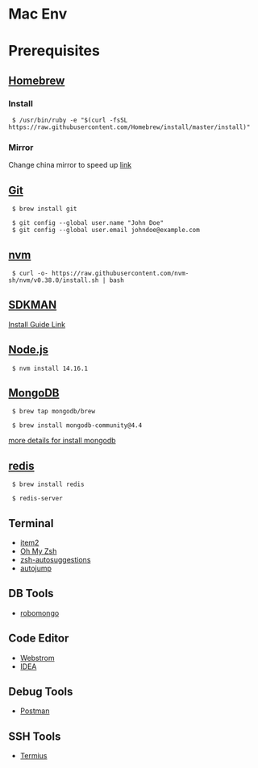 # Mac Env

# Prerequisites

## [Homebrew](http://brew.sh/)

### Install

     $ /usr/bin/ruby -e "$(curl -fsSL https://raw.githubusercontent.com/Homebrew/install/master/install)"
     
### Mirror

Change china mirror to speed up [link](https://www.jianshu.com/p/bea984d27cd2)
    
## [Git](https://git-scm.com/)
    
     $ brew install git

     $ git config --global user.name "John Doe"
     $ git config --global user.email johndoe@example.com

## [nvm](https://github.com/creationix/nvm)

     $ curl -o- https://raw.githubusercontent.com/nvm-sh/nvm/v0.38.0/install.sh | bash
     
## [SDKMAN](https://sdkman.io/)
     
[Install Guide Link](https://sdkman.io/install)

## [Node.js](https://nodejs.org/en/) 

     $ nvm install 14.16.1

## [MongoDB](https://www.mongodb.org/) 

     $ brew tap mongodb/brew

     $ brew install mongodb-community@4.4

[more details for install mongodb](https://docs.mongodb.com/manual/tutorial/install-mongodb-on-os-x/)

## [redis](http://redis.io/) 

     $ brew install redis

     $ redis-server

## Terminal 
- [item2](https://www.iterm2.com/)
- [Oh My Zsh](http://ohmyz.sh/)
- [zsh-autosuggestions](https://github.com/zsh-users/zsh-autosuggestions)
- [autojump](https://github.com/wting/autojump)

## DB Tools
- [robomongo](https://robomongo.org/)

## Code Editor
- [Webstrom](https://www.jetbrains.com/webstorm/)
- [IDEA](https://www.jetbrains.com/idea/)

## Debug Tools
- [Postman](https://www.postman.com/downloads/)

## SSH Tools
- [Termius](https://termius.com/)

